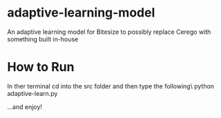 # adaptive-learning-model
An adaptive learning model for Bitesize to possibly replace Cerego with something built in-house

# How to Run
In ther terminal cd into the src folder and then type the following\\
python adaptive-learn.py

...and enjoy!
